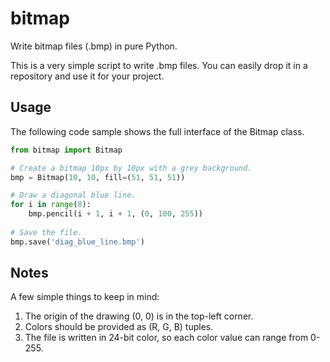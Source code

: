 # bitmap
Write bitmap files (.bmp) in pure Python.

This is a very simple script to write .bmp files. You can easily drop it in a repository and use it for your project.

## Usage
The following code sample shows the full interface of the Bitmap class.
```Python
from bitmap import Bitmap

# Create a bitmap 10px by 10px with a grey background.
bmp = Bitmap(10, 10, fill=(51, 51, 51))

# Draw a diagonal blue line.
for i in range(8):
    bmp.pencil(i + 1, i + 1, (0, 100, 255))
    
# Save the file.
bmp.save('diag_blue_line.bmp')
```

## Notes
A few simple things to keep in mind:
1. The origin of the drawing (0, 0) is in the top-left corner.
2. Colors should be provided as (R, G, B) tuples.
3. The file is written in 24-bit color, so each color value can range from 0-255.
